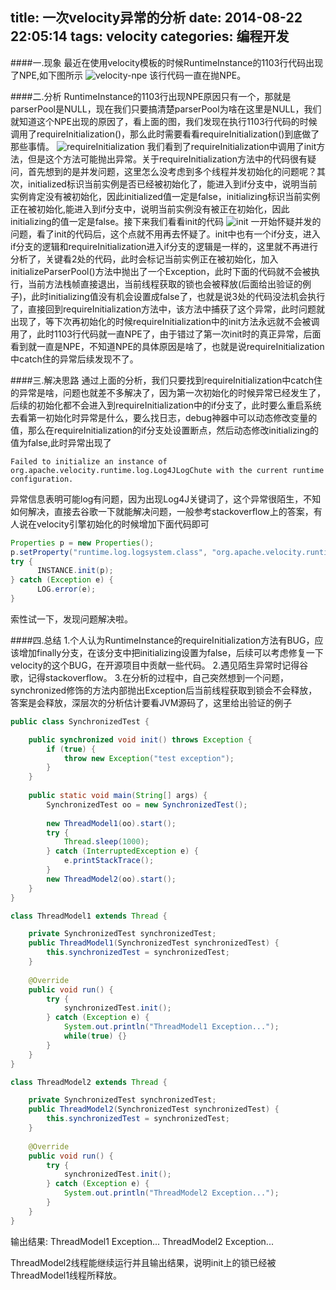 title: 一次velocity异常的分析
date: 2014-08-22 22:05:14
tags: velocity
categories: 编程开发
---

####一.现象
最近在使用velocity模板的时候RuntimeInstance的1103行代码出现了NPE,如下图所示
![velocity-npe](http://bolinyoung.qiniudn.com/velocity-npe.png)
该行代码一直在抛NPE。

<!-- more -->

####二.分析
RuntimeInstance的1103行出现NPE原因只有一个，那就是parserPool是NULL，现在我们只要搞清楚parserPool为啥在这里是NULL，我们就知道这个NPE出现的原因了，看上面的图，我们发现在执行1103行代码的时候调用了requireInitialization()，那么此时需要看看requireInitialization()到底做了那些事情。
![requireInitialization](http://bolinyoung.qiniudn.com/requireInitialization.png)
我们看到了requireInitialization中调用了init方法，但是这个方法可能抛出异常。关于requireInitialization方法中的代码很有疑问，首先想到的是并发问题，这里怎么没考虑到多个线程并发初始化的问题呢？其次，initialized标识当前实例是否已经被初始化了，能进入到if分支中，说明当前实例肯定没有被初始化，因此initialized值一定是false，initializing标识当前实例正在被初始化,能进入到if分支中，说明当前实例没有被正在初始化，因此initializing的值一定是false。接下来我们看看init的代码
![init](http://bolinyoung.qiniudn.com/init.png)
一开始怀疑并发的问题，看了init的代码后，这个点就不用再去怀疑了。init中也有一个if分支，进入if分支的逻辑和requireInitialization进入if分支的逻辑是一样的，这里就不再进行分析了，关键看2处的代码，此时会标记当前实例正在被初始化，加入initializeParserPool()方法中抛出了一个Exception，此时下面的代码就不会被执行，当前方法栈帧直接退出，当前线程获取的锁也会被释放(后面给出验证的例子)，此时initializing值没有机会设置成false了，也就是说3处的代码没法机会执行了，直接回到requireInitialization方法中，该方法中捕获了这个异常，此时问题就出现了，等下次再初始化的时候requireInitialization中的init方法永远就不会被调用了，此时1103行代码就一直NPE了，由于错过了第一次init时的真正异常，后面看到就一直是NPE，不知道NPE的具体原因是啥了，也就是说requireInitialization中catch住的异常后续发现不了。

####三.解决思路
通过上面的分析，我们只要找到requireInitialization中catch住的异常是啥，问题也就差不多解决了，因为第一次初始化的时候异常已经发生了，后续的初始化都不会进入到requireInitialization中的if分支了，此时要么重启系统去看第一初始化时异常是什么，要么找日志，debug神器中可以动态修改变量的值，那么在requireInitialization的if分支处设置断点，然后动态修改initializing的值为false,此时异常出现了

```
Failed to initialize an instance of org.apache.velocity.runtime.log.Log4JLogChute with the current runtime configuration.
```
 异常信息表明可能log有问题，因为出现Log4J关键词了，这个异常很陌生，不知如何解决，直接去谷歌一下就能解决问题，一般参考stackoverflow上的答案，有人说在velocity引擎初始化的时候增加下面代码即可

```java
Properties p = new Properties();
p.setProperty("runtime.log.logsystem.class", "org.apache.velocity.runtime.log.NullLogSystem");
try {
      INSTANCE.init(p);
} catch (Exception e) {
      LOG.error(e);
}
```
索性试一下，发现问题解决啦。

####四.总结
1.个人认为RuntimeInstance的requireInitialization方法有BUG，应该增加finally分支，在该分支中把initializing设置为false，后续可以考虑修复一下velocity的这个BUG，在开源项目中贡献一些代码。
2.遇见陌生异常时记得谷歌，记得stackoverflow。
3.在分析的过程中，自己突然想到一个问题，synchronized修饰的方法内部抛出Exception后当前线程获取到锁会不会释放，答案是会释放，深层次的分析估计要看JVM源码了，这里给出验证的例子
```java
public class SynchronizedTest {

    public synchronized void init() throws Exception {
        if (true) {
            throw new Exception("test exception");
        }
    }
    
    public static void main(String[] args) {
        SynchronizedTest oo = new SynchronizedTest();
        
        new ThreadModel1(oo).start();
        try {
            Thread.sleep(1000);
        } catch (InterruptedException e) {
            e.printStackTrace();
        }
        new ThreadModel2(oo).start();
    }
}

class ThreadModel1 extends Thread {

    private SynchronizedTest synchronizedTest;
    public ThreadModel1(SynchronizedTest synchronizedTest) {
        this.synchronizedTest = synchronizedTest;
    }
    
    @Override
    public void run() {
        try {
            synchronizedTest.init();
        } catch (Exception e) {
            System.out.println("ThreadModel1 Exception...");
            while(true) {}
        }
    }
}

class ThreadModel2 extends Thread {

    private SynchronizedTest synchronizedTest;
    public ThreadModel2(SynchronizedTest synchronizedTest) {
        this.synchronizedTest = synchronizedTest;
    }
    
    @Override
    public void run() {
        try {
            synchronizedTest.init();
        } catch (Exception e) {
            System.out.println("ThreadModel2 Exception...");
        }
    }
}
```

输出结果:
ThreadModel1 Exception...
ThreadModel2 Exception...

ThreadModel2线程能继续运行并且输出结果，说明init上的锁已经被ThreadModel1线程所释放。